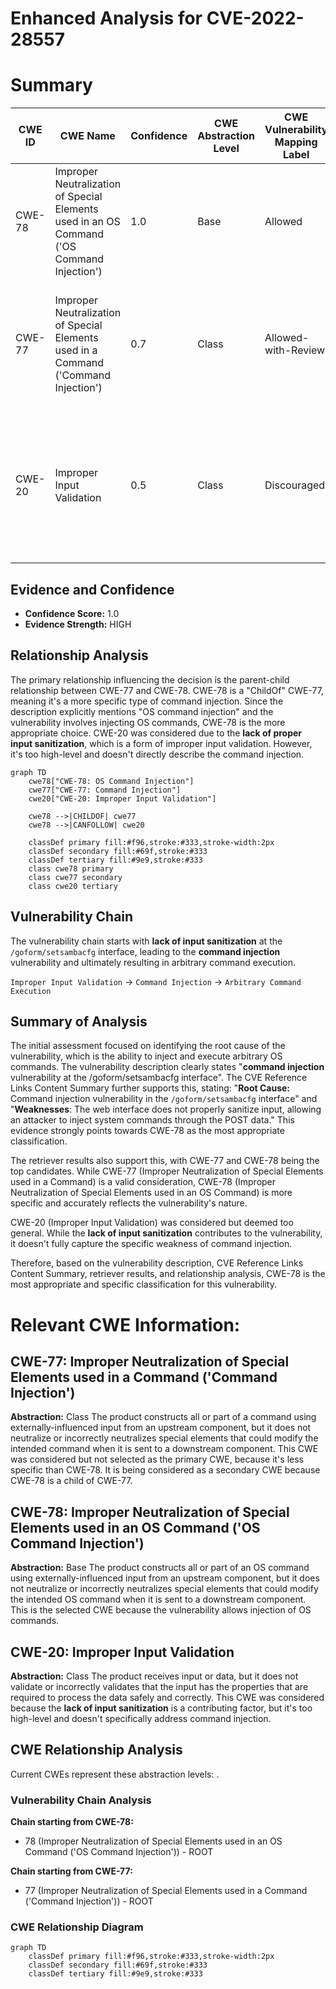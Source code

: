 # Enhanced Analysis for CVE-2022-28557

# Summary
| CWE ID | CWE Name | Confidence | CWE Abstraction Level | CWE Vulnerability Mapping Label | CWE-Vulnerability Mapping Notes |
|---|---|---|---|---|---|
| CWE-78 | Improper Neutralization of Special Elements used in an OS Command ('OS Command Injection') | 1.0 | Base | Allowed | Primary CWE - Matches the root cause of command injection. |
| CWE-77 | Improper Neutralization of Special Elements used in a Command ('Command Injection') | 0.7 | Class | Allowed-with-Review | Secondary CWE - Considered because CWE-78 is a child of CWE-77, but CWE-78 is more specific. |
| CWE-20 | Improper Input Validation | 0.5 | Class | Discouraged | Secondary CWE - Considered as a high-level weakness due to lack of input validation, but not specific enough. |

## Evidence and Confidence

*   **Confidence Score:** 1.0
*   **Evidence Strength:** HIGH

## Relationship Analysis
The primary relationship influencing the decision is the parent-child relationship between CWE-77 and CWE-78. CWE-78 is a "ChildOf" CWE-77, meaning it's a more specific type of command injection. Since the description explicitly mentions "OS command injection" and the vulnerability involves injecting OS commands, CWE-78 is the more appropriate choice. CWE-20 was considered due to the **lack of proper input sanitization**, which is a form of improper input validation. However, it's too high-level and doesn't directly describe the command injection.

```mermaid
graph TD
    cwe78["CWE-78: OS Command Injection"]
    cwe77["CWE-77: Command Injection"]
    cwe20["CWE-20: Improper Input Validation"]
    
    cwe78 -->|CHILDOF| cwe77
    cwe78 -->|CANFOLLOW| cwe20
    
    classDef primary fill:#f96,stroke:#333,stroke-width:2px
    classDef secondary fill:#69f,stroke:#333
    classDef tertiary fill:#9e9,stroke:#333
    class cwe78 primary
    class cwe77 secondary
    class cwe20 tertiary
```

## Vulnerability Chain
The vulnerability chain starts with **lack of input sanitization** at the `/goform/setsambacfg` interface, leading to the **command injection** vulnerability and ultimately resulting in arbitrary command execution.

`Improper Input Validation` -> `Command Injection` -> `Arbitrary Command Execution`

## Summary of Analysis
The initial assessment focused on identifying the root cause of the vulnerability, which is the ability to inject and execute arbitrary OS commands. The vulnerability description clearly states "**command injection** vulnerability at the /goform/setsambacfg interface". The CVE Reference Links Content Summary further supports this, stating: "**Root Cause:** Command injection vulnerability in the `/goform/setsambacfg` interface" and "**Weaknesses**: The web interface does not properly sanitize input, allowing an attacker to inject system commands through the POST data." This evidence strongly points towards CWE-78 as the most appropriate classification.

The retriever results also support this, with CWE-77 and CWE-78 being the top candidates. While CWE-77 (Improper Neutralization of Special Elements used in a Command) is a valid consideration, CWE-78 (Improper Neutralization of Special Elements used in an OS Command) is more specific and accurately reflects the vulnerability's nature.

CWE-20 (Improper Input Validation) was considered but deemed too general. While the **lack of input sanitization** contributes to the vulnerability, it doesn't fully capture the specific weakness of command injection.

Therefore, based on the vulnerability description, CVE Reference Links Content Summary, retriever results, and relationship analysis, CWE-78 is the most appropriate and specific classification for this vulnerability.

# Relevant CWE Information:

## CWE-77: Improper Neutralization of Special Elements used in a Command ('Command Injection')
**Abstraction:** Class
The product constructs all or part of a command using externally-influenced input from an upstream component, but it does not neutralize or incorrectly neutralizes special elements that could modify the intended command when it is sent to a downstream component. This CWE was considered but not selected as the primary CWE, because it's less specific than CWE-78. It is being considered as a secondary CWE because CWE-78 is a child of CWE-77.

## CWE-78: Improper Neutralization of Special Elements used in an OS Command ('OS Command Injection')
**Abstraction:** Base
The product constructs all or part of an OS command using externally-influenced input from an upstream component, but it does not neutralize or incorrectly neutralizes special elements that could modify the intended OS command when it is sent to a downstream component. This is the selected CWE because the vulnerability allows injection of OS commands.

## CWE-20: Improper Input Validation
**Abstraction:** Class
The product receives input or data, but it does not validate or incorrectly validates that the input has the properties that are required to process the data safely and correctly. This CWE was considered because the **lack of input sanitization** is a contributing factor, but it's too high-level and doesn't specifically address command injection.


## CWE Relationship Analysis

Current CWEs represent these abstraction levels: .


### Vulnerability Chain Analysis

**Chain starting from CWE-78:**
- 78 (Improper Neutralization of Special Elements used in an OS Command ('OS Command Injection')) - ROOT


**Chain starting from CWE-77:**
- 77 (Improper Neutralization of Special Elements used in a Command ('Command Injection')) - ROOT



### CWE Relationship Diagram

```mermaid
graph TD
    classDef primary fill:#f96,stroke:#333,stroke-width:2px
    classDef secondary fill:#69f,stroke:#333
    classDef tertiary fill:#9e9,stroke:#333
```